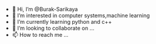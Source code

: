 - 👋 Hi, I’m @Burak-Sarikaya
- 👀 I’m interested in computer systems,machine learning
- 🌱 I’m currently learning python and c++
- 💞️ I’m looking to collaborate on ...
- 📫 How to reach me ...

<!---
Burak-Sarikaya/Burak-Sarikaya is a ✨ special ✨ repository because its `README.md` (this file) appears on your GitHub profile.
You can click the Preview link to take a look at your changes.
--->
